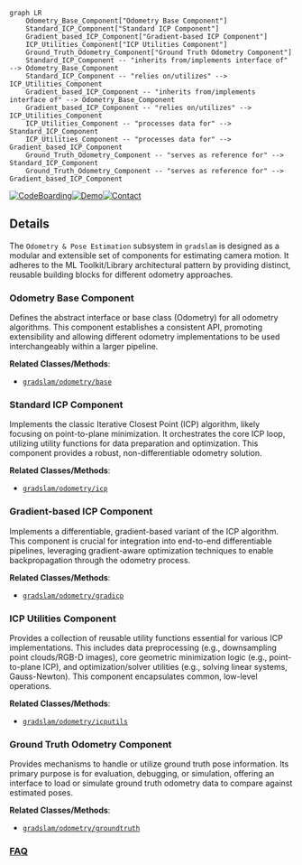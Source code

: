 ```mermaid
graph LR
    Odometry_Base_Component["Odometry Base Component"]
    Standard_ICP_Component["Standard ICP Component"]
    Gradient_based_ICP_Component["Gradient-based ICP Component"]
    ICP_Utilities_Component["ICP Utilities Component"]
    Ground_Truth_Odometry_Component["Ground Truth Odometry Component"]
    Standard_ICP_Component -- "inherits from/implements interface of" --> Odometry_Base_Component
    Standard_ICP_Component -- "relies on/utilizes" --> ICP_Utilities_Component
    Gradient_based_ICP_Component -- "inherits from/implements interface of" --> Odometry_Base_Component
    Gradient_based_ICP_Component -- "relies on/utilizes" --> ICP_Utilities_Component
    ICP_Utilities_Component -- "processes data for" --> Standard_ICP_Component
    ICP_Utilities_Component -- "processes data for" --> Gradient_based_ICP_Component
    Ground_Truth_Odometry_Component -- "serves as reference for" --> Standard_ICP_Component
    Ground_Truth_Odometry_Component -- "serves as reference for" --> Gradient_based_ICP_Component
```

[![CodeBoarding](https://img.shields.io/badge/Generated%20by-CodeBoarding-9cf?style=flat-square)](https://github.com/CodeBoarding/CodeBoarding)[![Demo](https://img.shields.io/badge/Try%20our-Demo-blue?style=flat-square)](https://www.codeboarding.org/demo)[![Contact](https://img.shields.io/badge/Contact%20us%20-%20contact@codeboarding.org-lightgrey?style=flat-square)](mailto:contact@codeboarding.org)

## Details

The `Odometry & Pose Estimation` subsystem in `gradslam` is designed as a modular and extensible set of components for estimating camera motion. It adheres to the ML Toolkit/Library architectural pattern by providing distinct, reusable building blocks for different odometry approaches.

### Odometry Base Component
Defines the abstract interface or base class (Odometry) for all odometry algorithms. This component establishes a consistent API, promoting extensibility and allowing different odometry implementations to be used interchangeably within a larger pipeline.


**Related Classes/Methods**:

- <a href="https://github.com/gradslam/gradslam/blob/main/gradslam/odometry/base.py" target="_blank" rel="noopener noreferrer">`gradslam/odometry/base`</a>


### Standard ICP Component
Implements the classic Iterative Closest Point (ICP) algorithm, likely focusing on point-to-plane minimization. It orchestrates the core ICP loop, utilizing utility functions for data preparation and optimization. This component provides a robust, non-differentiable odometry solution.


**Related Classes/Methods**:

- <a href="https://github.com/gradslam/gradslam/blob/main/gradslam/odometry/icp.py" target="_blank" rel="noopener noreferrer">`gradslam/odometry/icp`</a>


### Gradient-based ICP Component
Implements a differentiable, gradient-based variant of the ICP algorithm. This component is crucial for integration into end-to-end differentiable pipelines, leveraging gradient-aware optimization techniques to enable backpropagation through the odometry process.


**Related Classes/Methods**:

- <a href="https://github.com/gradslam/gradslam/blob/main/gradslam/odometry/gradicp.py" target="_blank" rel="noopener noreferrer">`gradslam/odometry/gradicp`</a>


### ICP Utilities Component
Provides a collection of reusable utility functions essential for various ICP implementations. This includes data preprocessing (e.g., downsampling point clouds/RGB-D images), core geometric minimization logic (e.g., point-to-plane ICP), and optimization/solver utilities (e.g., solving linear systems, Gauss-Newton). This component encapsulates common, low-level operations.


**Related Classes/Methods**:

- <a href="https://github.com/gradslam/gradslam/blob/main/gradslam/odometry/icputils.py" target="_blank" rel="noopener noreferrer">`gradslam/odometry/icputils`</a>


### Ground Truth Odometry Component
Provides mechanisms to handle or utilize ground truth pose information. Its primary purpose is for evaluation, debugging, or simulation, offering an interface to load or simulate ground truth odometry data to compare against estimated poses.


**Related Classes/Methods**:

- <a href="https://github.com/gradslam/gradslam/blob/main/gradslam/odometry/groundtruth.py" target="_blank" rel="noopener noreferrer">`gradslam/odometry/groundtruth`</a>




### [FAQ](https://github.com/CodeBoarding/GeneratedOnBoardings/tree/main?tab=readme-ov-file#faq)